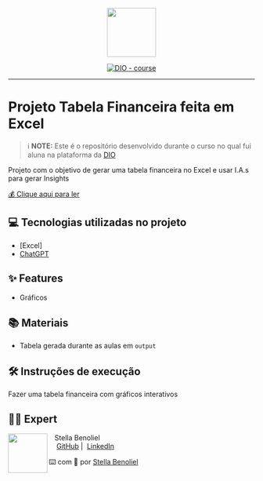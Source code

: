 <p align="center">
    <img width="100" src=".github/assets/banner.png">
</p>


<p align="center">
<a href="https://dio.me/"><img src="https://img.shields.io/badge/DIO-Course-28DA77?logo=youtube" alt="DIO - course"></a>

-------



# Projeto Tabela Financeira feita em Excel


 > ℹ️ **NOTE:** Este é o repositório desenvolvido durante o curso no qual fui aluna na plataforma da [DIO](https://dio.me)

Projeto com o objetivo de gerar uma tabela financeira no Excel e usar I.A.s para gerar Insights

<a href="https://github.com/Star-Fairy/prompts-recipe-to-create-a-ebook/blob/main/output/Manual%20da%20Criatividade%20e%20Originalidade.pdf" title="View PDF now"> 💰 Clique aqui para ler</a>

## 💻 Tecnologias utilizadas no projeto

- [Excel]
- [ChatGPT](https://chatgpt.com/)


## ✨ Features

- Gráficos

## 📚 Materiais

- Tabela gerada durante as aulas em `output`

## 🛠️ Instruções de execução

Fazer uma tabela financeira com gráficos interativos

## 👨‍💻 Expert

<p>
    <img 
      align=left 
      margin=10 
      width=80 
      src="https://avatars.githubusercontent.com/u/77538061?s=400&u=fc40ab2af72849a33bf5c0180c920841225f9c84&v=4"
    />
    <p>&nbsp&nbsp&nbspStella Benoliel<br>
    &nbsp&nbsp&nbsp
    <a href="https://github.com/Star-Fairy">
    GitHub</a>&nbsp;|&nbsp;
    <a href="https://www.linkedin.com/in/stella-benoliel-868b38152/">LinkedIn</a>
&nbsp;
  



⌨️ com 💜 por [Stella Benoliel](https://github.com/Star-Fairy)
